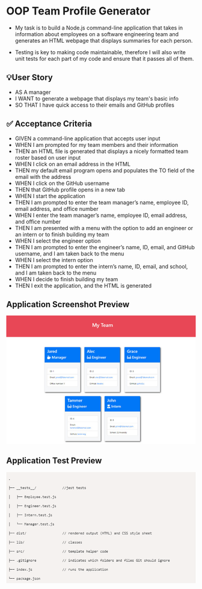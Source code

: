 # OOP Team Profile Generator

- My task is to build a Node.js command-line application that takes in information about employees on a software engineering team and generates an HTML webpage that displays summaries for each person.

- Testing is key to making code maintainable, therefore I will also write unit tests for each part of my code and ensure that it passes all of them.

## :bulb:User Story

- AS A manager
- I WANT to generate a webpage that displays my team's basic info
- SO THAT I have quick access to their emails and GitHub profiles

## :white_check_mark: Acceptance Criteria

- GIVEN a command-line application that accepts user input
- WHEN I am prompted for my team members and their information
- THEN an HTML file is generated that displays a nicely formatted team roster based on user input
- WHEN I click on an email address in the HTML
- THEN my default email program opens and populates the TO field of the email with the address
- WHEN I click on the GitHub username
- THEN that GitHub profile opens in a new tab
- WHEN I start the application
- THEN I am prompted to enter the team manager’s name, employee ID, email address, and office number
- WHEN I enter the team manager’s name, employee ID, email address, and office number
- THEN I am presented with a menu with the option to add an engineer or an intern or to finish building my team
- WHEN I select the engineer option
- THEN I am prompted to enter the engineer’s name, ID, email, and GitHub username, and I am taken back to the menu
- WHEN I select the intern option
- THEN I am prompted to enter the intern’s name, ID, email, and school, and I am taken back to the menu
- WHEN I decide to finish building my team
- THEN I exit the application, and the HTML is generated

## Application Screenshot Preview
![Application_Screenshot](./Develop/images/OOP_Employee_IMG.png)

## Application Test Preview
![Application_Test_Screenshot](./Develop/images/OOP_Employee_IMG_2.png)


